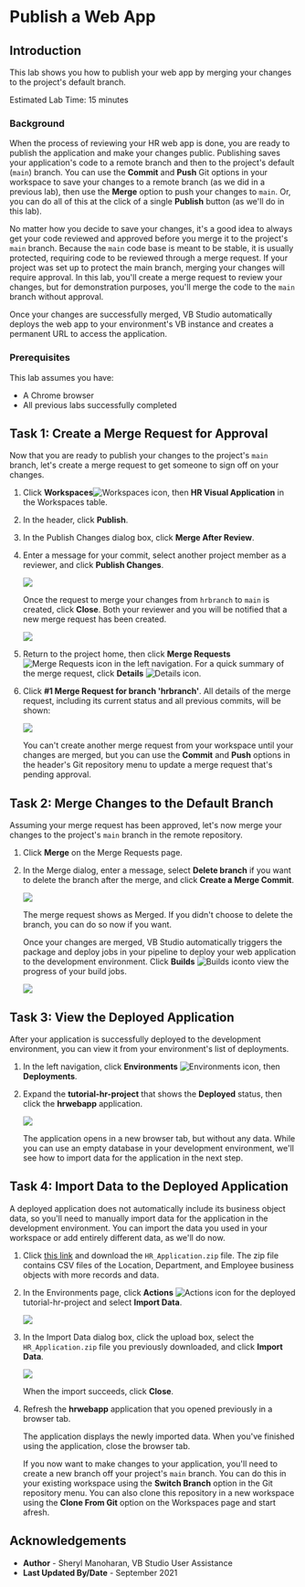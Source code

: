 # Publish a Web App

## Introduction

This lab shows you how to publish your web app by merging your changes to the project's default branch.

Estimated Lab Time: 15 minutes

### Background
When the process of reviewing your HR web app is done, you are ready to publish the application and make your changes public. Publishing saves your application's code to a remote branch and then to the project's default (`main`) branch. You can use the **Commit** and **Push** Git options in your workspace to save your changes to a remote branch (as we did in a previous lab), then use the **Merge** option to push your changes to `main`. Or, you can do all of this at the click of a single **Publish** button (as we'll do in this lab).

No matter how you decide to save your changes, it's a good idea to always get your code reviewed and approved before you merge it to the project's `main` branch. Because the `main` code base is meant to be stable, it is usually protected, requiring code to be reviewed through a merge request. If your project was set up to protect the main branch, merging your changes will require approval. In this lab, you'll create a merge request to review your changes, but for demonstration purposes, you'll merge the code to the `main` branch without approval.

Once your changes are successfully merged, VB Studio automatically deploys the web app to your environment's VB instance and creates a permanent URL to access the application.

### Prerequisites

This lab assumes you have:
* A Chrome browser
* All previous labs successfully completed

## Task 1: Create a Merge Request for Approval

Now that you are ready to publish your changes to the project's `main` branch, let's create a merge request to get someone to sign off on your changes.

1.  Click **Workspaces**![Workspaces icon](images/vbs_workspaces_icon.png), then **HR Visual Application** in the Workspaces table.
2.  In the header, click **Publish**.
3.  In the Publish Changes dialog box, click **Merge After Review**.
4.  Enter a message for your commit, select another project member as a reviewer, and click **Publish Changes**. 

    ![](images/create_mr.png " ")

    Once the request to merge your changes from `hrbranch` to `main` is created, click **Close**. Both your reviewer and you will be notified that a new merge request has been created.

    ![](images/create_mr_result.png " ")

5.  Return to the project home, then click **Merge Requests** ![Merge Requests icon](images/vbs_mergerequest_icon.png) in the left navigation. For a quick summary of the merge request, click **Details** ![Details icon](images/details_icon.png).
6.  Click **#1 Merge Request for branch 'hrbranch'**. All details of the merge request, including its current status and all previous commits, will be shown:

    ![](images/create_mr_view.png " ")

    You can't create another merge request from your workspace until your changes are merged, but you can use the **Commit** and **Push** options in the header's Git repository menu to update a merge request that's pending approval.

## Task 2: Merge Changes to the Default Branch

Assuming your merge request has been approved, let's now merge your changes to the project's `main` branch in the remote repository.

1.  Click **Merge** on the Merge Requests page.
2.  In the Merge dialog, enter a message, select **Delete branch** if you want to delete the branch after the merge, and click **Create a Merge Commit**.

    ![](images/merge_mr.png " ")

    The merge request shows as Merged. If you didn't choose to delete the branch, you can do so now if you want.

    Once your changes are merged, VB Studio automatically triggers the package and deploy jobs in your pipeline to deploy your web application to the development environment. Click **Builds** ![Builds icon](images/vbs_builds_icon.png)to view the progress of your build jobs.

    ![](images/merge_mr_result.png " ")

## Task 3: View the Deployed Application
After your application is successfully deployed to the development environment, you can view it from your environment's list of deployments.

1.  In the left navigation, click **Environments** ![Environments icon](images/vbs_environments_icon.png), then **Deployments**.
2.  Expand the **tutorial-hr-project** that shows the **Deployed** status, then click the **hrwebapp** application.

    ![](images/deployed_application.png " ")

    The application opens in a new browser tab, but without any data. While you can use an empty database in your development environment, we'll see how to import data for the application in the next step.

## Task 4: Import Data to the Deployed Application
A deployed application does not automatically include its business object data, so you'll need to manually import data for the application in the development environment. You can import the data you used in your workspace or add entirely different data, as we'll do now.

1.  Click [this link](https://objectstorage.us-ashburn-1.oraclecloud.com/p/biXZ7ChD77bL5r1S02eGcOsyGsUzszMf4uiy-scPN3L_VjijceuUNa_a-af7aGLJ/n/c4u03/b/oci-library/o/WMS7601-HR_Application.zip) and download the `HR_Application.zip` file. The zip file contains CSV files of the Location, Department, and Employee business objects with more records and data.
2.  In the Environments page, click **Actions** ![Actions icon](images/vbs_actions_icon.png) for the deployed tutorial-hr-project and select **Import Data**.

    ![](images/deployed_application_import_data.png " ")

3.  In the Import Data dialog box, click the upload box, select the `HR_Application.zip` file you previously downloaded, and click **Import Data**.

    ![](images/deployed_application_import_data_1.png " ")

    When the import succeeds, click **Close**.

4.  Refresh the **hrwebapp** application that you opened previously in a browser tab.

    The application displays the newly imported data. When you've finished using the application, close the browser tab.

    If you now want to make changes to your application, you'll need to create a new branch off your project's `main` branch. You can do this in your existing workspace using the **Switch Branch** option in the Git repository menu. You can also clone this repository in a new workspace using the **Clone From Git** option on the Workspaces page and start afresh.

## Acknowledgements
* **Author** - Sheryl Manoharan, VB Studio User Assistance
* **Last Updated By/Date** - September 2021
